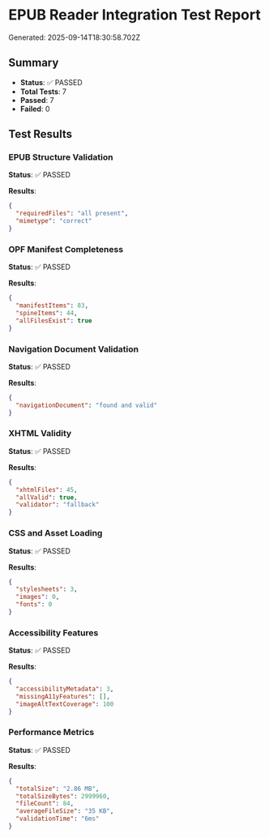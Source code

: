 # EPUB Reader Integration Test Report

Generated: 2025-09-14T18:30:58.702Z

## Summary

- **Status**: ✅ PASSED
- **Total Tests**: 7
- **Passed**: 7
- **Failed**: 0

## Test Results

### EPUB Structure Validation
**Status**: ✅ PASSED

**Results**:
```json
{
  "requiredFiles": "all present",
  "mimetype": "correct"
}
```

### OPF Manifest Completeness
**Status**: ✅ PASSED

**Results**:
```json
{
  "manifestItems": 83,
  "spineItems": 44,
  "allFilesExist": true
}
```

### Navigation Document Validation
**Status**: ✅ PASSED

**Results**:
```json
{
  "navigationDocument": "found and valid"
}
```

### XHTML Validity
**Status**: ✅ PASSED

**Results**:
```json
{
  "xhtmlFiles": 45,
  "allValid": true,
  "validator": "fallback"
}
```

### CSS and Asset Loading
**Status**: ✅ PASSED

**Results**:
```json
{
  "stylesheets": 3,
  "images": 0,
  "fonts": 0
}
```

### Accessibility Features
**Status**: ✅ PASSED

**Results**:
```json
{
  "accessibilityMetadata": 3,
  "missingA11yFeatures": [],
  "imageAltTextCoverage": 100
}
```

### Performance Metrics
**Status**: ✅ PASSED

**Results**:
```json
{
  "totalSize": "2.86 MB",
  "totalSizeBytes": 2999960,
  "fileCount": 84,
  "averageFileSize": "35 KB",
  "validationTime": "6ms"
}
```

